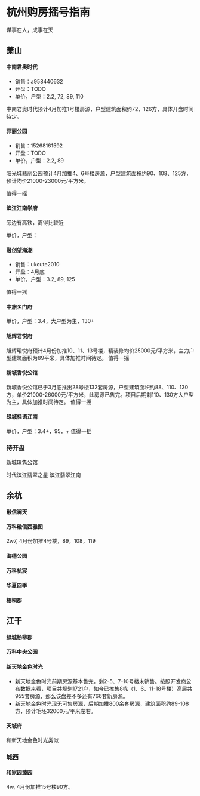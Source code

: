 # 杭州购房摇号指南

谋事在人，成事在天


## 萧山

#### 中南君奥时代
- 销售：a958440632
- 开盘：TODO
- 单价，户型：2.2, 72, 89, 110

中南君奥时代预计4月加推1号楼房源，户型建筑面积约72、126方，具体开盘时间待定。


#### 菲丽公园
- 销售：15268161592
- 开盘：TODO
- 单价，户型：2.2, 89

阳光城翡丽公园预计4月加推4、6号楼房源，户型建筑面积约90、108、125方，预计均价21000-23000元/平方米。

值得一摇
#### 滨江江南学府

旁边有高铁，离得比较近

单价，户型：


#### 融创望海潮
- 销售：ukcute2010
- 开盘：4月底
- 单价，户型：3.2, 89, 125

值得一摇

#### 中旅名门府

单价，户型：3.4，大户型为主，130+


#### 旭辉君悦府

旭辉珺悦府预计4月份加推10、11、13号楼，精装修均价25000元/平方米，主力户型建筑面积为89平米，具体加推时间待定。
值得一摇

#### 新城香悦公馆
新城香悦公馆已于3月底推出28号楼132套房源，户型建筑面积约88、110、130方，单价21000-26000元/平方米，此房源已售完。项目后期剩110、130方大户型为主，具体加推时间待定。
值得一摇

#### 绿城桂语江南

单价，户型：3.4+，95，+
值得一摇

### 待开盘 ###

新城璟隽公馆

时代滨江翡翠之星
滨江翡翠江南


## 余杭

#### 融信澜天

#### 万科融信西雅图
2w7, 4月份加推4号楼，89，108，119

#### 海德公园

#### 万科杭宸

#### 华夏四季

#### 梧桐郡



## 江干

#### 绿城杨柳郡

#### 万科中央公园

#### 新天地金色时光 ####

- 新天地金色时光前期房源基本售完，剩2-5、7-10号楼未销售。按照开发商公布数据来看，项目共规划1721户，如今已推售8栋（1、6、11-18号楼）高层共955套房源，那么该盘差不多还有766套新房源。
- 新天地金色时光现无可售房源，后期加推800余套房源，建筑面积约89-108方，预计毛坯32000元/平米左右。

#### 天城府 ####

和新天地金色时光类似


### 城西 ###

#### 和家园臻园 ####

4w,  4月份加推15号楼90方。
